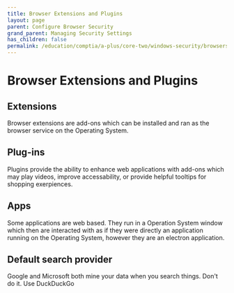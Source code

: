 ```yaml
---
title: Browser Extensions and Plugins
layout: page
parent: Configure Browser Security
grand_parent: Managing Security Settings
has_children: false
permalink: /education/comptia/a-plus/core-two/windows-security/browsers/extensions/
---
```


# Browser Extensions and Plugins

## Extensions

Browser extensions are add-ons which can be installed and ran as the browser service on the Operating System.

## Plug-ins

Plugins provide the ability to enhance web applications with add-ons which may play videos, improve accessability, or provide helpful tooltips for shopping exerpiences.

## Apps

Some applications are web based. They run in a Operation System window which then are interacted with as if they were directly an application running on the Operating System, however they are an electron application.

## Default search provider

Google and Microsoft both mine your data when you search things. Don't do it. Use DuckDuckGo
